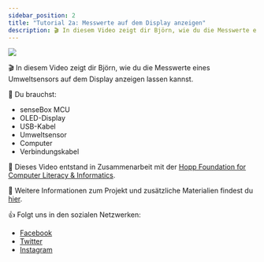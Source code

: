 ```yaml
---
sidebar_position: 2
title: "Tutorial 2a: Messwerte auf dem Display anzeigen"
description: 🎬 In diesem Video zeigt dir Björn, wie du die Messwerte eines Umweltsensors auf dem Display anzeigen lassen kannst.
---
```


[![](/img/tutorials/display-values-show/Bildschirmfoto-vom-2022-09-08-12-44-09.png)](https://youtu.be/ZEdxzyDnzF4)

🎬 In diesem Video zeigt dir Björn, wie du die Messwerte eines Umweltsensors auf dem Display anzeigen lassen kannst.

🧰 Du brauchst:
- senseBox MCU
- OLED-Display
- USB-Kabel
- Umweltsensor
- Computer
- Verbindungskabel

🎥 Dieses Video entstand in Zusammenarbeit mit der [Hopp Foundation for Computer Literacy & Informatics](https://www.hopp-foundation.de/).

 🔎 Weitere Informationen zum Projekt und zusätzliche Materialien findest du [hier](https://www.sensebox.de).

👍 Folgt uns in den sozialen Netzwerken:

- [Facebook](https://www.facebook.com/sensebox.de)
- [Twitter](https://twitter.com/sensebox_de)
- [Instagram](https://www.instagram.com/sensebox_de)
